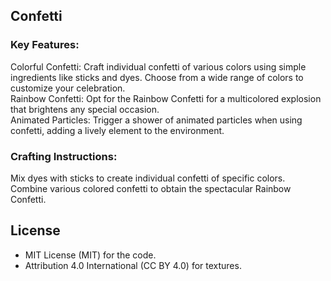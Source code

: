 ## Confetti

### Key Features:

Colorful Confetti: Craft individual confetti of various colors using simple ingredients like sticks and dyes. Choose from a wide range of colors to customize your celebration. <br>
Rainbow Confetti: Opt for the Rainbow Confetti for a multicolored explosion that brightens any special occasion. <br>
Animated Particles: Trigger a shower of animated particles when using confetti, adding a lively element to the environment. <br>
### Crafting Instructions:

Mix dyes with sticks to create individual confetti of specific colors. <br>
Combine various colored confetti to obtain the spectacular Rainbow Confetti. <br>

## License

* MIT License (MIT) for the code.
* Attribution 4.0 International (CC BY 4.0) for textures.